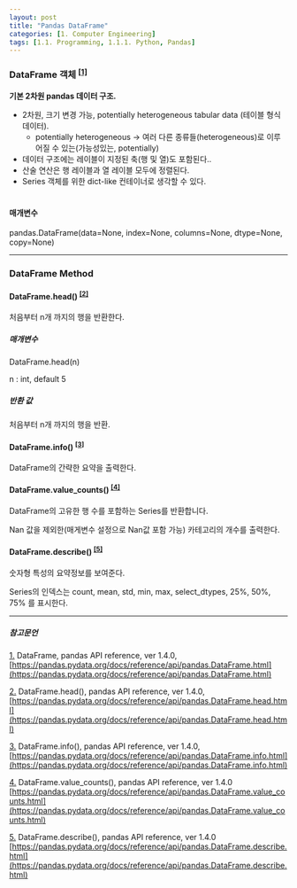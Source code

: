 ```yaml
---
layout: post
title: "Pandas DataFrame"
categories: [1. Computer Engineering]
tags: [1.1. Programming, 1.1.1. Python, Pandas]
---
```


### DataFrame 객체 <sup><a href="#footnote_1_1" name="footnote_1_2">[1]</a></sup>

**기본 2차원 pandas 데이터 구조.**

* 2차원, 크기 변경 가능, potentially heterogeneous tabular data (테이블 형식 데이터).
  * potentially heterogeneous → 여러 다른 종류들(heterogeneous)로 이루어질 수 있는(가능성있는, potentially)
* 데이터 구조에는 레이블이 지정된 축(행 및 열)도 포함된다..
* 산술 연산은 행 레이블과 열 레이블 모두에 정렬된다.
* Series 객체를 위한 dict-like 컨테이너로 생각할 수 있다.<br/><br/>

  
#### 매개변수

pandas.DataFrame(data=None, index=None, columns=None, dtype=None, copy=None)

---

### DataFrame Method


#### DataFrame.head() <sup><a href="#footnote_2_1" name="footnote_2_2">[2]</a></sup>

처음부터 n개 까지의 행을 반환한다.


##### 매개변수

DataFrame.head(n)

n : int, default 5

##### 반환 값

처음부터 n개 까지의 행을 반환.

#### DataFrame.info() <sup><a href="#footnote_3_1" name="footnote_3_2">[3]</a></sup>

DataFrame의 간략한 요약을 출력한다.

#### DataFrame.value_counts() <sup><a href="#footnote_4_1" name="footnote_4_2">[4]</a></sup>

DataFrame의 고유한 행 수를 포함하는 Series를 반환합니다.  

Nan 값을 제외한(매게변수 설정으로 Nan값 포함 가능) 카테고리의 개수를 출력한다.

#### DataFrame.describe() <sup><a href="#footnote_5_1" name="footnote_5_2">[5]</a></sup>

숫자형 특성의 요약정보를 보여준다.

Series의 인덱스는 count, mean, std, min, max, select_dtypes, 25%, 50%, 75% 를 표시한다.

---

##### 참고문언

<a href="#footnote_1_2" name="footnote_1_1">1.</a> DataFrame, pandas API reference, ver 1.4.0, [https://pandas.pydata.org/docs/reference/api/pandas.DataFrame.html](https://pandas.pydata.org/docs/reference/api/pandas.DataFrame.html)

<a href="#footnote_2_2" name="footnote_2_1">2.</a> DataFrame.head(), pandas API reference, ver 1.4.0, [https://pandas.pydata.org/docs/reference/api/pandas.DataFrame.head.html](https://pandas.pydata.org/docs/reference/api/pandas.DataFrame.head.html)

<a href="#footnote_3_2" name="footnote_3_1">3.</a> DataFrame.info(), pandas API reference, ver 1.4.0, [https://pandas.pydata.org/docs/reference/api/pandas.DataFrame.info.html](https://pandas.pydata.org/docs/reference/api/pandas.DataFrame.info.html)

<a href="#footnote_4_2" name="footnote_4_1">4.</a> DataFrame.value_counts(), pandas API reference, ver 1.4.0 [https://pandas.pydata.org/docs/reference/api/pandas.DataFrame.value_counts.html](https://pandas.pydata.org/docs/reference/api/pandas.DataFrame.value_counts.html)

<a href="#footnote_5_2" name="footnote_5_1">5.</a> DataFrame.describe(), pandas API reference, ver 1.4.0 [https://pandas.pydata.org/docs/reference/api/pandas.DataFrame.describe.html](https://pandas.pydata.org/docs/reference/api/pandas.DataFrame.describe.html)